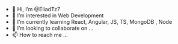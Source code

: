 - 👋 Hi, I’m @EliadTz7
- 👀 I’m interested in Web Development
- 🌱 I’m currently learning React, Angular, JS, TS, MongoDB , Node
- 💞️ I’m looking to collaborate on ...
- 📫 How to reach me ...

<!---
EliadTz7/EliadTz7 is a ✨ special ✨ repository because its `README.md` (this file) appears on your GitHub profile.
You can click the Preview link to take a look at your changes.
--->
